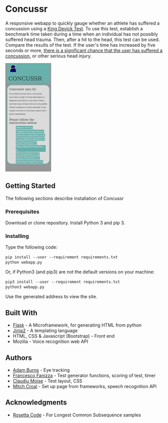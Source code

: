 # Concussr

A responsive webapp to quickly gauge whether an athlete has suffered a concussion using a [King Devick Test](https://kingdevicktest.com/). To use this test, establish a benchmark time taken during a time when an individual has not possibly suffered head trauma. Then, after a hit to the head, this test can be used. Compare the results of the test. If the user's time has increased by five seconds or more, [there is a significant chance that the user has suffered a concussion](https://www.huffingtonpost.com/2015/03/06/child-concussion-test_n_6819206.html), or other serious head injury.

![screenshot](https://raw.githubusercontent.com/frfanizz/concussr/master/scrot.png)

## Getting Started

The following sections describe installation of Concussr

### Prerequisites

Download or clone repository. Install Python 3 and pip 3.

### Installing

Type the following code:

```
pip install --user --requirement requirements.txt
python webapp.py
```

Or, if Python3 (and pip3) are not the default versions on your machine:

```
pip3 install --user --requirement requirements.txt
python3 webapp.py
```

Use the generated address to view the site.

## Built With

* [Flask](http://flask.pocoo.org/) - A Microframework, for generating HTML from python
* [Jinja2](http://jinja.pocoo.org/docs/2.10/) - A templating language
* HTML, CSS & Javascript (Bootstrap) - Front end
* Mozilla - Voice recognition web API

## Authors

* [Adam Burns](https://github.com/adamburns) - Eye tracking
* [Francesco Fanizza](https://github.com/frfanizz) - Test generator functions, scoring of test, timer
* [Claudiu Moise](https://github.com/cnmoise) - Test layout, CSS
* [Mitch Croal](https://github.com/Artemish) - Set up page from frameworks, speech recognition API


## Acknowledgments

* [Rosetta Code](http://rosettacode.org/wiki/Rosetta_Code) - For Longest Common Subsequence samples
